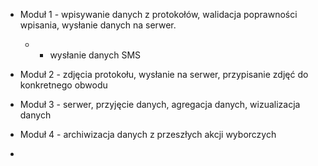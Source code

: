 * Moduł 1 - wpisywanie danych z protokołów, walidacja poprawności wpisania, wysłanie danych na serwer.
    *  - wysłanie danych SMS

* Moduł 2 - zdjęcia protokołu, wysłanie na serwer, przypisanie zdjęć do konkretnego obwodu

* Moduł 3 - serwer, przyjęcie danych, agregacja danych, wizualizacja danych

* Moduł 4 - archiwizacja danych z przeszłych akcji wyborczych

*   

